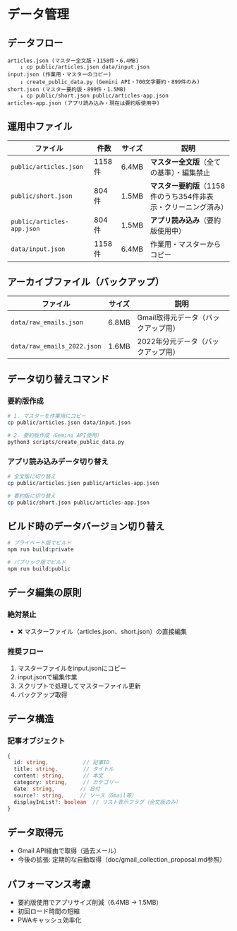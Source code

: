 # データ管理

## データフロー

```
articles.json (マスター全文版・1158件・6.4MB)
    ↓ cp public/articles.json data/input.json
input.json (作業用・マスターのコピー)
    ↓ create_public_data.py (Gemini API・700文字要約・899件のみ)
short.json (マスター要約版・899件・1.5MB)
    ↓ cp public/short.json public/articles-app.json
articles-app.json (アプリ読み込み・現在は要約版使用中)
```

## 運用中ファイル

| ファイル | 件数 | サイズ | 説明 |
|---------|------|--------|------|
| `public/articles.json` | 1158件 | 6.4MB | **マスター全文版**（全ての基準）・編集禁止 |
| `public/short.json` | 804件 | 1.5MB | **マスター要約版**（1158件のうち354件非表示・クリーニング済み） |
| `public/articles-app.json` | 804件 | 1.5MB | **アプリ読み込み**（要約版使用中） |
| `data/input.json` | 1158件 | 6.4MB | 作業用・マスターからコピー |

## アーカイブファイル（バックアップ）

| ファイル | サイズ | 説明 |
|---------|--------|------|
| `data/raw_emails.json` | 6.8MB | Gmail取得元データ（バックアップ用） |
| `data/raw_emails_2022.json` | 1.6MB | 2022年分元データ（バックアップ用） |

## データ切り替えコマンド

### 要約版作成
```bash
# 1. マスターを作業用にコピー
cp public/articles.json data/input.json

# 2. 要約版作成（Gemini API使用）
python3 scripts/create_public_data.py
```

### アプリ読み込みデータ切り替え
```bash
# 全文版に切り替え
cp public/articles.json public/articles-app.json

# 要約版に切り替え
cp public/short.json public/articles-app.json
```

## ビルド時のデータバージョン切り替え
```bash
# プライベート版でビルド
npm run build:private

# パブリック版でビルド
npm run build:public
```

## データ編集の原則

### 絶対禁止
- ❌ マスターファイル（articles.json、short.json）の直接編集

### 推奨フロー
1. マスターファイルをinput.jsonにコピー
2. input.jsonで編集作業
3. スクリプトで処理してマスターファイル更新
4. バックアップ取得

## データ構造

### 記事オブジェクト
```typescript
{
  id: string,           // 記事ID
  title: string,        // タイトル
  content: string,      // 本文
  category: string,     // カテゴリー
  date: string,        // 日付
  source?: string,     // ソース（Gmail等）
  displayInList?: boolean  // リスト表示フラグ（全文版のみ）
}
```

## データ取得元
- Gmail API経由で取得（過去メール）
- 今後の拡張: 定期的な自動取得（doc/gmail_collection_proposal.md参照）

## パフォーマンス考慮
- 要約版使用でアプリサイズ削減（6.4MB → 1.5MB）
- 初回ロード時間の短縮
- PWAキャッシュ効率化

